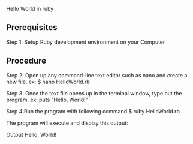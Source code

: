 Hello World in ruby

Prerequisites
-------------
Step 1: Setup Ruby development environment on your Computer

Procedure
-----------
Step 2: Open up any command-line text editor such as nano and create a new file.
ex: $ nano HelloWorld.rb

Step 3: Once the text file opens up in the terminal window, type out the program.
ex: puts "Hello, World!" 

Step 4:Run the program with following command
$ ruby HelloWorld.rb

The program will execute and display this output:

Output
Hello, World!

